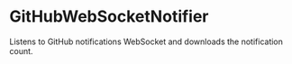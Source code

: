 # GitHubWebSocketNotifier
Listens to GitHub notifications WebSocket and downloads the notification count.
